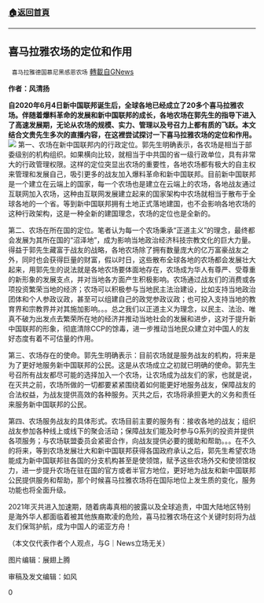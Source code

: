 ###  [:house:返回首頁](https://github.com/ourhimalayas/txt)
---

## 喜马拉雅农场的定位和作用
` 喜马拉雅德国慕尼黑感恩农场` [轉載自GNews](https://gnews.org/zh-hans/1122582/)

**作者：风清扬**

**自2020年6月4日新中国联邦诞生后，全球各地已经成立了20多个喜马拉雅农场。伴随着爆料革命的发展和新中国联邦的成长，各地农场在郭先生的指导下进入了高速发展期，无论从农场的规模、实力、管理以及号召力上都有质的飞跃。本文结合文贵先生多次的直播内容，在这裡尝试探讨一下喜马拉雅农场的定位和作用。**
![]()![](https://gnews.org/wp-content/uploads/2021/04/image1-26.jpg)
第一、农场在新中国联邦内的行政定位。郭先生明确表示，各农场是相当于部委级别的机构组织。如果横向比较，就相当于中共国的省一级行政单位，具有非常大的行政管理权限。这样的定位突显出农场的重要性，各地农场都有极大的自主权来管理和发展自己，吸引更多的战友加入爆料革命和新中国联邦。目前新中国联邦是一个建立在云端上的国家，每一个农场也是建立在云端上的农场，各地战友通过互联网加入农场，这种由互联网发展建立起来的国家架构中农场就相当于散布于全球各地的一个省。等到新中国联邦拥有土地正式落地建国，也不会影响各地农场的这种行政架构，这是一种全新的建国理念，农场的定位也是全新的。

第二、农场在所在国的定位。笔者认为每一个农场秉承“正道主义”的理念，最终都会发展为其所在国的“沼泽地”，成为影响当地政治经济科技宗教文化的巨大力量。得益于郭先生藏富于战友的战略，各地农场除了拥有数量庞大的亿万富豪战友之外，同时也会获得巨量的财富，假以时日，这些散布全球各地的农场都会发展壮大起来，用郭先生的说法就是各地农场要体面地存在，农场成为华人有尊严、受尊重的新形象的发展支点，并对当地各方面产生积极影响。农场通过战友们的消费或各项投资繁荣当地的经济；农场可以积极参与当地民主法治建设，比如支持当地政治团体和个人参政议政，甚至可以组建自己的政党参政议政；也可投入支持当地的教育界和宗教界并对其施加影响。。。总之我们以正道主义为理念，以民主、法治、唯真不破为出发点去繁荣所在地的经济并推动当地社会的发展和进步，这对于提升新中国联邦的形象，彻底清除CCP的馀毒，进一步推动当地民众建立对中国人的友好态度有着不可估量的作用。

第三、农场存在的使命。郭先生明确表示：目前农场就是服务战友的机构，将来是为了更好地服务新中国联邦的公民。这是从农场成立之初就已明确的使命。郭先生号召所有战友都尽可能的选择加入一个农场，让农场成为战友们的家，也就是说，在灭共之前，农场所做的一切都要紧紧围绕着如何能更好地服务战友，保障战友的合法权益，为战友提供高效的各种服务。灭共之后，农场将承担更大的义务和责任来服务新中国联邦的公民。

第四、农场服务战友的具体形式。农场目前主要的服务有：接收各地的战友；组织战友参加各种线上或线下的聚会活动；保障战友们能及时参与G系列的投资并提供各项服务；与农场联盟委员会紧密合作，向战友提供必要的援助和帮助。。。在不久的将来，等到农场发展壮大和新中国联邦获得各国政府承认之后，郭先生希望农场能成为新中国联邦驻各国的分支机构甚至是使领馆，赋予这些农场外交和使领馆权力，进一步提升农场在驻在国的官方或者半官方地位，更好地为战友和新中国联邦公民提供服务和帮助，那个时候喜马拉雅农场将在国际地位上发生质的变化，服务功能也将全面升级。

2021年灭共进入加速期，随着病毒真相的披露以及全球追责，中国大陆地区特别是海外华人都面临着被其他族裔欺凌的危险，喜马拉雅农场在这个关键时刻将为战友们保驾护航，成为中国人的诺亚方舟！

（本文仅代表作者个人观点，与G｜News立场无关）

图片编辑：展翅上腾

审稿及发文编辑：如风

0
